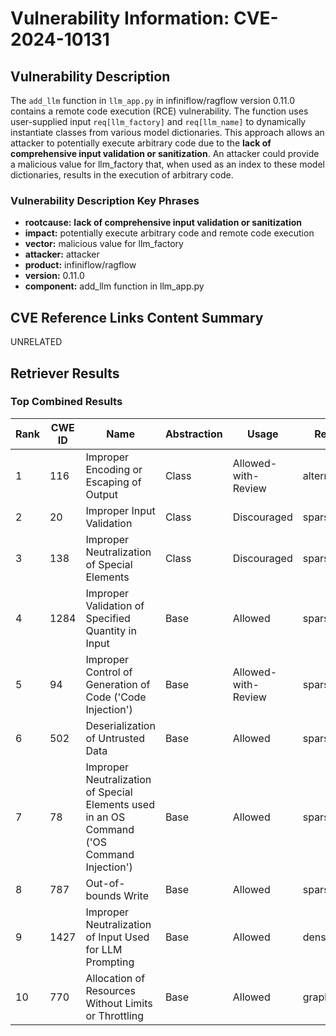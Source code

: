 # Vulnerability Information: CVE-2024-10131

## Vulnerability Description
The `add_llm` function in `llm_app.py` in infiniflow/ragflow version 0.11.0 contains a remote code execution (RCE) vulnerability. The function uses user-supplied input `req[llm_factory]` and `req[llm_name]` to dynamically instantiate classes from various model dictionaries. This approach allows an attacker to potentially execute arbitrary code due to the **lack of comprehensive input validation or sanitization**. An attacker could provide a malicious value for llm_factory that, when used as an index to these model dictionaries, results in the execution of arbitrary code.

### Vulnerability Description Key Phrases
- **rootcause:** **lack of comprehensive input validation or sanitization**
- **impact:** potentially execute arbitrary code and remote code execution
- **vector:** malicious value for llm_factory
- **attacker:** attacker
- **product:** infiniflow/ragflow
- **version:** 0.11.0
- **component:** add_llm function in llm_app.py

## CVE Reference Links Content Summary
UNRELATED

## Retriever Results

### Top Combined Results

| Rank | CWE ID | Name | Abstraction | Usage  | Retrievers | Individual Scores |
|------|--------|------|-------------|-------|------------|-------------------|
| 1 | 116 | Improper Encoding or Escaping of Output | Class | Allowed-with-Review | alternate_terms | 0.700 |
| 2 | 20 | Improper Input Validation | Class | Discouraged | sparse | 0.462 |
| 3 | 138 | Improper Neutralization of Special Elements | Class | Discouraged | sparse | 0.455 |
| 4 | 1284 | Improper Validation of Specified Quantity in Input | Base | Allowed | sparse | 0.450 |
| 5 | 94 | Improper Control of Generation of Code ('Code Injection') | Base | Allowed-with-Review | sparse | 0.443 |
| 6 | 502 | Deserialization of Untrusted Data | Base | Allowed | sparse | 0.442 |
| 7 | 78 | Improper Neutralization of Special Elements used in an OS Command ('OS Command Injection') | Base | Allowed | sparse | 0.435 |
| 8 | 787 | Out-of-bounds Write | Base | Allowed | sparse | 0.429 |
| 9 | 1427 | Improper Neutralization of Input Used for LLM Prompting | Base | Allowed | dense | 0.581 |
| 10 | 770 | Allocation of Resources Without Limits or Throttling | Base | Allowed | graph | 0.002 |

